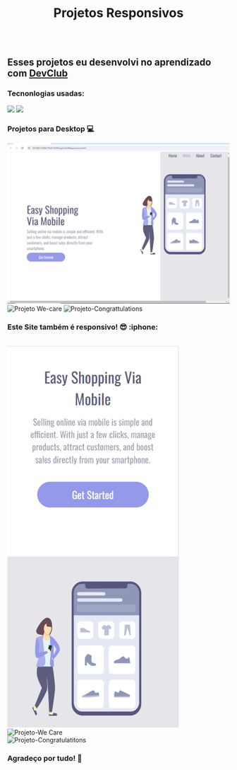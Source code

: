 <h1 align="center"> Projetos Responsivos</h1>
<br><br>
<h2>Esses projetos eu desenvolvi no aprendizado com <a href="http://rodolfomori.com.br/devclub">DevClub</a></h2>
<h3>Tecnonlogias usadas:</h3>
<img src="https://img.shields.io/badge/HTML5-E34F26?style=for-the-badge&logo=html5&logoColor=white" width:300px  />
<img src="https://img.shields.io/badge/CSS3-1572B6?style=for-the-badge&logo=css3&logoColor=white" width::300px;/>
<h3>Projetos para Desktop 💻</h3>
<img src="https://github.com/AlexDevForever/Easy-Shopping/blob/main/img/Desk.png" alt="Projeto Easy-Shopping" width:200px />
<img src="https://github.com/AlexDevForever/Projetos-Responsivos/blob/main/img/We%20Care-Desktop.png" alt="Projeto We-care" />
<img src="https://github.com/AlexDevForever/Projetos-Responsivos/blob/main/img/Congratulation-Desktop.png" alt="Projeto-Congrattulations" />
<h3>Este Site também é responsivo! 😎 :iphone:</h3>
<br>

<img src="https://github.com/AlexDevForever/Easy-Shopping/blob/main/img/Cell.png" />
<img src="https://github.com/AlexDevForever/Projetos-Responsivos/blob/main/img/We%20Care-Cell.png" alt="Projeto-We Care" />
<br>
<img src="https://github.com/AlexDevForever/Projetos-Responsivos/blob/main/img/Congratulation-cell.png" alt="Projeto-Congratulatitons" />
<br>
<h3>Agradeço por tudo! 🙏</h3>
